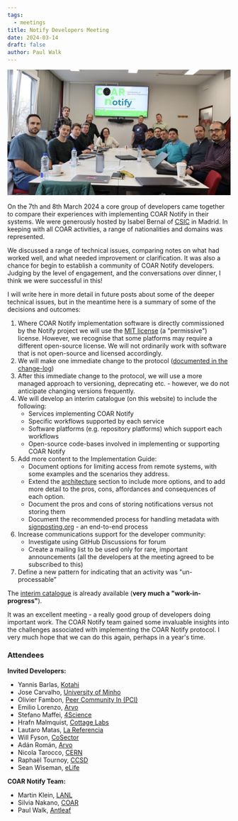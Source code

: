 ```yaml
---
tags:
  - meetings
title: Notify Developers Meeting
date: 2024-03-14
draft: false
author: Paul Walk
---
```


![Group Photo](group-photo.jpeg)

On the 7th and 8th March 2024 a core group of developers came together to compare their experiences with implementing COAR Notify in their systems. We were generously hosted by Isabel Bernal of [CSIC](https://www.csic.es/es) in Madrid. In keeping with all COAR activities, a range of nationalities and domains was represented.

<!--more-->

We discussed a range of technical issues, comparing notes on what had worked well, and what needed improvement or clarification. It was also a chance for begin to establish a community of COAR Notify developers. Judging by the level of engagement, and the conversations over dinner, I think we were successful in this!

I will write here in more detail in future posts about some of the deeper technical issues, but in the meantime here is a summary of some of the decisions and outcomes:

1. Where  COAR Notify implementation software is directly commissioned by the Notify project we will use the [MIT license](https://opensource.org/license/mit) (a "permissive") license. However, we recognise that some platforms may require a different open-source license. We will not ordinarily work with software that is not open-source and licensed accordingly.
2. We will make one immediate change to the protocol ([documented in the change-log](/changelog/2024-03-21/))
3. After this immediate change to the protocol, we will use a more managed approach to versioning, deprecating etc. - however, we do not anticipate changing versions frequently.
4. We will develop an interim catalogue (on this website) to include the following:
   - Services implementing COAR Notify
   - Specific workflows supported by each service
   - Software platforms (e.g. repository platforms) which support each workflows
   - Open-source code-bases involved in implementing or supporting COAR Notify
5. Add more content to the Implementation Guide:
   - Document options for limiting access from remote systems, with some examples and the scenarios they address.
   - Extend the [architecture](/implementation/architecture/) section to include more options, and to add more detail to the pros, cons, affordances and consequences of each option.
   - Document the pros and cons of storing notifications versus not storing them
   - Document the recommended process for handling metadata with [signposting.org](https://signposting.org) - an end-to-end process
6. Increase communications support for the developer community:
   - Investigate using GitHub Discussions for forum
   - Create a mailing list to be used only for rare, important announcements (all the developers at the meeting agreed to be subscribed to this)
7. Define a new pattern for indicating that an activity was "un-processable”

The [interim catalogue](/catalogue/) is already available (**very much a "work-in-progress"**).

It was an excellent meeting - a really good group of developers doing important work. The COAR Notify team gained some invaluable insights into the challenges associated with implementing the COAR Notify protocol. I very much hope that we can do this again, perhaps in a year's time.

### Attendees

**Invited Developers:**
- Yannis Barlas, [Kotahi](https://kotahi.community/)
- Jose Carvalho, [University of Minho](https://www.uminho.pt/EN)
- Olivier Fambon, [Peer Community In (PCI)](https://peercommunityin.org/)
- Emilio Lorenzo, [Arvo](http://www.arvo.es/)
- Stefano Maffei, [4Science](https://www.4science.com/)
- Hrafn Malmquist, [Cottage Labs](https://cottagelabs.com/)
- Lautaro Matas, [La Referencia](https://www.lareferencia.info/en/)
- Will Fyson, [CoSector](https://www.cosector.com/)
- Adán Román, [Arvo](http://www.arvo.es/)
- Nicola Tarocco, [CERN](https://home.cern/)
- Raphaël Tournoy, [CCSD](https://www.ccsd.cnrs.fr/en/home/)
- Sean Wiseman, [eLife](https://elifesciences.org/)

**COAR Notify Team:**
- Martin Klein, [LANL](https://www.lanl.gov)
- Silvia Nakano, [COAR](https://www.coar-repositories.org)
- Paul Walk, [Antleaf](https://www.antleaf.com)
